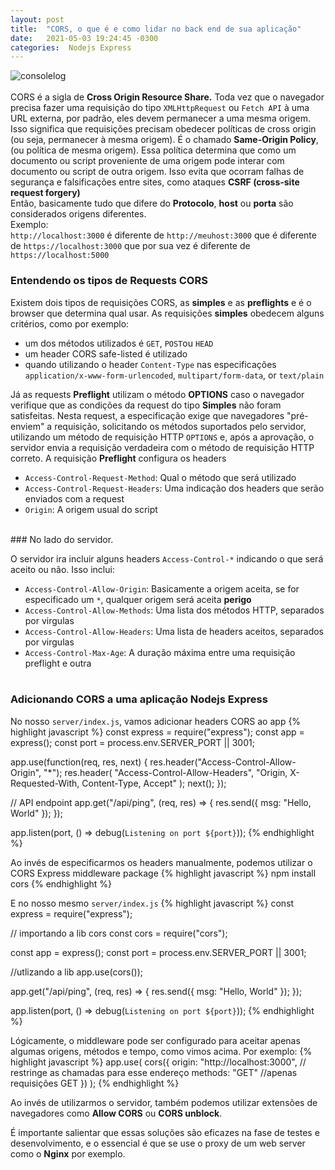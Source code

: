 ```yaml
---
layout: post
title:  "CORS, o que é e como lidar no back end de sua aplicação"
date:   2021-05-03 19:24:45 -0300
categories:  Nodejs Express 
---
```


![consolelog](https://res.cloudinary.com/practicaldev/image/fetch/s--VVoC_7gM--/c_limit%2Cf_auto%2Cfl_progressive%2Cq_auto%2Cw_880/https://dev-to-uploads.s3.amazonaws.com/i/jdk4zort0fmt2vcdjil0.png)<br/><br/>
CORS é a sigla de <strong>Cross Origin Resource Share.</strong> Toda vez que o navegador precisa fazer uma requisição do tipo `XMLHttpRequest` ou `Fetch API` à  uma URL externa, por padrão, eles devem permanecer a uma mesma origem. Isso significa que requisições precisam obedecer políticas de cross origin (ou seja, permanecer à mesma origem). É o chamado <strong>Same-Origin Policy</strong>, (ou política de mesma origem). Essa política determina que como um documento ou script proveniente de uma origem pode interar com documento ou script de outra origem. Isso evita que ocorram falhas de segurança e falsificações entre sites, como ataques <strong> CSRF  (cross-site request forgery) </strong><br/>
Então, basicamente tudo que difere do <strong>Protocolo</strong>, <strong>host</strong> ou <strong>porta</strong> são considerados origens diferentes.<br/>
Exemplo:<br/>
`http://localhost:3000` é diferente de `http://meuhost:3000` que é diferente de `https://localhost:3000` que por sua vez é diferente de `https://localhost:5000`
<br/>

### Entendendo os tipos de Requests CORS 
Existem dois tipos de requisições CORS, as <strong>simples</strong> e as <strong>preflights</strong> e é o browser que determina qual usar. As requisições <strong>simples</strong> obedecem alguns critérios, como por exemplo: <br/>
 - um dos métodos utilizados é  `GET`, `POST`ou `HEAD`
 - um header CORS safe-listed é utilizado
 - quando utilizando o header `Content-Type` nas especificações `application/x-www-form-urlencoded`, `multipart/form-data`, or `text/plain` <br/>

Já as requests <strong>Preflight</strong> utilizam o método <strong>OPTIONS</strong> caso o navegador verifique que as condições da request do tipo <strong>Simples</strong> não foram satisfeitas. Nesta request, a especificação exige que navegadores "pré-enviem" a requisição, solicitando os métodos suportados pelo servidor, utilizando um método de requisição HTTP `OPTIONS` e, após a aprovação, o servidor envia a requisição verdadeira com o método de requisição HTTP correto. A requisição <strong>Preflight</strong> configura os headers 
 - `Access-Control-Request-Method`: Qual o método que será utilizado
 - `Access-Control-Request-Headers`: Uma indicação dos headers que serão enviados com a request
 - `Origin`: A origem usual do script

<br/>
### No lado do servidor. 

O servidor ira incluir alguns headers `Access-Control-*` indicando o que será aceito ou não. Isso inclui:
 - `Access-Control-Allow-Origin`: Basicamente a origem aceita, se for especificado um `*`, qualquer origem será aceita **perigo**
 - `Access-Control-Allow-Methods`: Uma lista dos métodos HTTP, separados por virgulas
 - `Access-Control-Allow-Headers`: Uma lista de headers aceitos, separados por virgulas
 - `Access-Control-Max-Age`: A duração máxima entre uma requisição preflight e outra
<br/><br/>

### Adicionando CORS a uma aplicação Nodejs Express 
No nosso `server/index.js`, vamos adicionar headers CORS ao app
{% highlight javascript %}
const express = require("express");
const app = express();
const port = process.env.SERVER_PORT || 3001;

app.use(function(req, res, next) {
  res.header("Access-Control-Allow-Origin", "*");
  res.header(
    "Access-Control-Allow-Headers",
    "Origin, X-Requested-With, Content-Type, Accept"
  );
  next();
});

// API endpoint
app.get("/api/ping", (req, res) => {
  res.send({
    msg: "Hello, World"
  });
});

app.listen(port, () => debug(`Listening on port ${port}`));
{% endhighlight %}<br/>

Ao invés de especificarmos os headers manualmente, podemos utilizar o CORS Express middleware package
{% highlight javascript %}
npm install cors
{% endhighlight %}<br/>

E no nosso mesmo `server/index.js`
{% highlight javascript %}
const express = require("express");

// importando a lib cors
const cors = require("cors");

const app = express();
const port = process.env.SERVER_PORT || 3001;

//utlizando a lib
app.use(cors());

app.get("/api/ping", (req, res) => {
  res.send({
    msg: "Hello, World"
  });
});

app.listen(port, () => debug(`Listening on port ${port}`));
{% endhighlight %}<br/>

Lógicamente, o middleware pode ser configurado para aceitar apenas algumas origens, métodos e tempo, como vimos acima. Por exemplo:
{% highlight javascript %}
app.use(
  cors({
    origin: "http://localhost:3000", // restringe as chamadas para esse endereço
    methods: "GET" //apenas requisições GET
  })
);
{% endhighlight %}<br/>

Ao invés de utilizarmos o servidor, também podemos utilizar extensões de navegadores como <strong>Allow CORS</strong> ou <strong>CORS unblock</strong>. <br/>

É importante salientar que essas soluções são eficazes na fase de testes e desenvolvimento, e o essencial é que se use o proxy de um web server como o <strong>Nginx</strong> por exemplo.